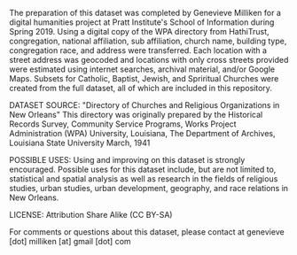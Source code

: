 The preparation of this dataset was completed by Genevieve Milliken for a digital humanities project at Pratt Institute's School of Information during Spring 2019. Using a digital copy of the WPA directory from HathiTrust, congregation, national affiliation, sub affiliation, church name, building type, congregation race, and address were transferred. Each location with a street address was geocoded and locations with only cross streets provided were estimated using internet searches, archival material, and/or Google Maps. Subsets for Catholic, Baptist, Jewish, and Spriritual Churches were created from the full dataset, all of which are included in this repository.

DATASET SOURCE: 
"Directory of Churches and Religious Organizations in New Orleans"
This directory was originally prepared by the Historical Records Survey, Community Service Programs, Works Project Administration (WPA)
University, Louisiana, The Department of Archives, Louisiana State University 
March, 1941

POSSIBLE USES:
Using and improving on this dataset is strongly encouraged. Possible uses for this dataset include, but are not limited to, statistical and spatial analysis as well as research in the fields of religious studies, urban studies, urban development, geography, and race relations in New Orleans.
 

LICENSE: Attribution Share Alike (CC BY-SA)
 

For comments or questions about this dataset, please contact at genevieve [dot] milliken [at] gmail [dot] com 
